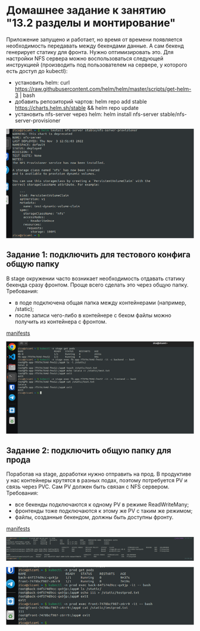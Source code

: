 # Домашнее задание к занятию "13.2 разделы и монтирование"
Приложение запущено и работает, но время от времени появляется необходимость передавать между бекендами данные. А сам бекенд генерирует статику для фронта. Нужно оптимизировать это.
Для настройки NFS сервера можно воспользоваться следующей инструкцией (производить под пользователем на сервере, у которого есть доступ до kubectl):
* установить helm: curl https://raw.githubusercontent.com/helm/helm/master/scripts/get-helm-3 | bash
* добавить репозиторий чартов: helm repo add stable https://charts.helm.sh/stable && helm repo update
* установить nfs-server через helm: helm install nfs-server stable/nfs-server-provisioner

![pic05](https://github.com/arhipovea/devops-netology/blob/main/13-kubernetes-config-02-mounts/assets/pic00.png)

## Задание 1: подключить для тестового конфига общую папку
В stage окружении часто возникает необходимость отдавать статику бекенда сразу фронтом. Проще всего сделать это через общую папку. Требования:
* в поде подключена общая папка между контейнерами (например, /static);
* после записи чего-либо в контейнере с беком файлы можно получить из контейнера с фронтом.

[manifests](https://github.com/arhipovea/devops-netology/blob/main/13-kubernetes-config-02-mounts/manifests/stage)

![pic01](https://github.com/arhipovea/devops-netology/blob/main/13-kubernetes-config-02-mounts/assets/pic01.png)


## Задание 2: подключить общую папку для прода
Поработав на stage, доработки нужно отправить на прод. В продуктиве у нас контейнеры крутятся в разных подах, поэтому потребуется PV и связь через PVC. Сам PV должен быть связан с NFS сервером. Требования:
* все бекенды подключаются к одному PV в режиме ReadWriteMany;
* фронтенды тоже подключаются к этому же PV с таким же режимом;
* файлы, созданные бекендом, должны быть доступны фронту.


[manifests](https://github.com/arhipovea/devops-netology/blob/main/13-kubernetes-config-02-mounts/manifests/prod)

![pic02](https://github.com/arhipovea/devops-netology/blob/main/13-kubernetes-config-02-mounts/assets/pic02.png)

![pic03](https://github.com/arhipovea/devops-netology/blob/main/13-kubernetes-config-02-mounts/assets/pic03.png)
